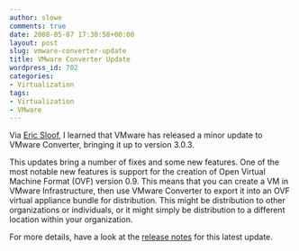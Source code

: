 ```yaml
---
author: slowe
comments: true
date: 2008-05-07 17:30:58+00:00
layout: post
slug: vmware-converter-update
title: VMware Converter Update
wordpress_id: 702
categories:
- Virtualization
tags:
- Virtualization
- VMware
---
```


Via [Eric Sloof](http://www.ntpro.nl/blog/archives/460-VMware-Converter-3.0.3.html), I learned that VMware has released a minor update to VMware Converter, bringing it up to version 3.0.3.

This updates bring a number of fixes and some new features. One of the most notable new features is support for the creation of Open Virtual Machine Format (OVF) version 0.9. This means that you can create a VM in VMware Infrastructure, then use VMware Converter to export it into an OVF virtual appliance bundle for distribution. This might be distribution to other organizations or individuals, or it might simply be distribution to a different location within your organization.

For more details, have a look at the [release notes](http://www.vmware.com/support/converter/doc/releasenotes_conv303.html) for this latest update.
